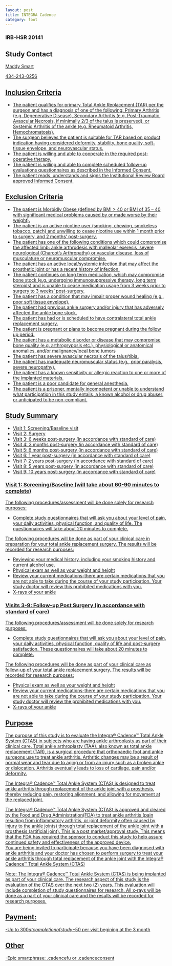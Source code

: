 ```yaml
---
layout: post
title: INTEGRA Cadence
category: foot
---
```


### IRB-HSR 20141


## Study Contact

<a href="mailto:MMS4AW@hscmail.mcc.virginia.edu">Maddy Smart

434-243-0256


##  Inclusion Criteria

- The patient qualifies for primary Total Ankle Replacement (TAR) per the surgeon and has a diagnosis of one of the following: Primary Arthritis (e.g. Degenerative Disease), Secondary Arthritis (e.g. Post-Traumatic, Avascular Necrosis, if minimally 2/3 of the talus is preserved), or Systemic Arthritis of the ankle (e.g. Rheumatoid Arthritis, Hemochromatosis).
- The surgeon believes the patient is suitable for TAR based on product indication having considered deformity, stability, bone quality, soft- tissue envelope, and neurovascular status.
- The patient is willing and able to cooperate in the required post-operative therapy.
- The patient is willing and able to complete scheduled follow-up evaluations questionnaires as described in the Informed Consent.
- The patient reads, understands and signs the Institutional Review Board approved Informed Consent.

##  Exclusion Criteria

- The patient is Morbidly Obese (defined by BMI > 40 or BMI of 35 – 40 with significant medical problems caused by or made worse by their weight).
- The patient is an active nicotine user (smoking, chewing, smokeless tobacco, patch) and unwilling to cease nicotine use within 1 month prior to surgery, and 2 months’ post-surgery.
- The patient has one of the following conditions which could compromise the affected limb: ankle arthrodesis with malleolar exeresis, severe neurological (Charcot’s Arthropathy) or vascular disease, loss of musculature or neuromuscular compromise.
- The patient has an active local/systemic infection that may affect the prosthetic joint or has a recent history of infection.
- The patient continues on long term medication, which may compromise bone stock (e.g. undergoing immunosuppressive therapy, long term steroids) and is unable to cease medication usage from 3 weeks prior to surgery to 3 weeks’ post-surgery.
- The patient has a condition that may impair proper wound healing (e.g., poor soft tissue envelope).
- The patient had previous ankle surgery and/or injury that has adversely affected the ankle bone stock.
- The patient has had or is scheduled to have contralateral total ankle replacement surgery.
- The patient is pregnant or plans to become pregnant during the follow up period.
- The patient has a metabolic disorder or disease that may compromise bone quality (e.g. arthrogryposis etc.), physiological or anatomical anomalies, and/or malignancy/local bone tumors
- The patient has severe avascular necrosis of the talus/tibia.
- The patient has inadequate neuromuscular status (e.g., prior paralysis, severe neuropathy).
- The patient has a known sensitivity or allergic reaction to one or more of the implanted materials.
- The patient is a poor candidate for general anesthesia.
- The patient is a prisoner, mentally incompetent or unable to understand what participation in this study entails, a known alcohol or drug abuser, or anticipated to be non-compliant.

## Study Summary

- Visit 1: Screening/Baseline visit
- Visit 2: Surgery
- Visit 3: 6 weeks post-surgery (in accordance with standard of care)
- Visit 4: 3 months post-surgery (in accordance with standard of care)
- Visit 5: 6 months post-surgery (in accordance with standard of care)
- Visit 6: 1 year post-surgery (in accordance with standard of care)
- Visit 7: 2 years post-surgery (in accordance with standard of care)
- Visit 8: 5 years post-surgery (in accordance with standard of care)
- Visit 9: 10 years post-surgery (in accordance with standard of care)

### Visit 1: Screening/Baseline (will take about 60-90 minutes to complete)

The following procedures/assessment will be done solely for research purposes:
- Complete study questionnaires that will ask you about your level of pain, your daily activities, physical function, and quality of life.  The questionnaires will take about 20 minutes to complete. 

The following procedures will be done as part of your clinical care in preparation for your total ankle replacement surgery. The results will be recorded for research purposes:
- Reviewing your medical history, including your smoking history and current alcohol use.
- Physical exam as well as your weight and height
- Review your current medications-there are certain medications that you are not able to take during the course of your study participation.  Your study doctor will review this prohibited medications with you. 
- X-rays of your ankle

### Visits 3-9: Follow-up Post Surgery (in accordance with standard of care)

The following procedures/assessment will be done solely for research purposes:
- Complete study questionnaires that will ask you about your level of pain, your daily activities, physical function, quality of life and post-surgery satisfaction.  These questionnaires will take about 20 minutes to complete. 

The following procedures will be done as part of your clinical care as follow-up of your total ankle replacement surgery. The results will be recorded for research purposes:
- Physical exam as well as your weight and height
- Review your current medications-there are certain medications that you are not able to take during the course of your study participation.  Your study doctor will review the prohibited medications with you. 
- X-rays of your ankle

## Purpose

The purpose of this study is to evaluate the Integra® Cadence™ Total Ankle System (CTAS) in subjects who are having ankle arthroplasty as part of their clinical care.  Total ankle arthroplasty (TAA), also known as total ankle replacement (TAR), is a surgical procedure that orthopaedic foot and ankle surgeons use to treat ankle arthritis. Arthritic changes may be a result of normal wear and tear due to aging or from an injury such as a broken ankle or dislocation. Arthritis eventually leads to loss of cartilage, pain and/or deformity.
 
The Integra® Cadence™ Total Ankle System (CTAS) is designed to treat ankle arthritis through replacement of the ankle joint with a prosthesis, thereby reducing pain, restoring alignment, and allowing for movement at the replaced joint.

The Integra® Cadence™ Total Ankle System (CTAS) is approved and cleared by the Food and Drug Administration(FDA) to treat ankle arthritis (pain resulting from inflammatory arthritis, or joint deformity often caused by injury to the ankle joints) through total replacement of the ankle joint with a prosthesis (artificial joint). This is a post market/approval study.  This means that the FDA has required the sponsor to conduct this study to help assure continued safety and effectiveness of the approved device.  
You are being invited to participate because you have been diagnosed with ankle arthritis and your doctor has chosen to perform surgery to treat your ankle arthritis through total replacement of the ankle joint with the Integra® Cadence™ Total Ankle System (CTAS) 

Note:  The Integra® Cadence™ Total Ankle System (CTAS) is being implanted as part of your clinical care.  The research aspect of this study is the evaluation of the CTAS over the next two (2) years.  This evaluation will include completion of study questionnaires for research.  All x-rays will be done as a part of your clinical care and the results will be recorded for research purposes.

## Payment:

-Up to $300 at completion of study
-$50 per visit begining at the 3 month

## Other

-Epic smartphrase: .cadencefu or .cadenceconsent
